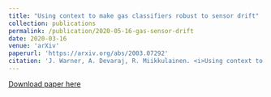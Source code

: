 ```yaml
---
title: "Using context to make gas classifiers robust to sensor drift"
collection: publications
permalink: /publication/2020-05-16-gas-sensor-drift
date: 2020-03-16
venue: 'arXiv'
paperurl: 'https://arxiv.org/abs/2003.07292'
citation: 'J. Warner, A. Devaraj, R. Miikkulainen. <i>Using context to make gas classifiers robust to sensor drift</i> (arXiv:2003.07292)'
---
```


[Download paper here](https://arxiv.org/pdf/2003.07292.pdf)